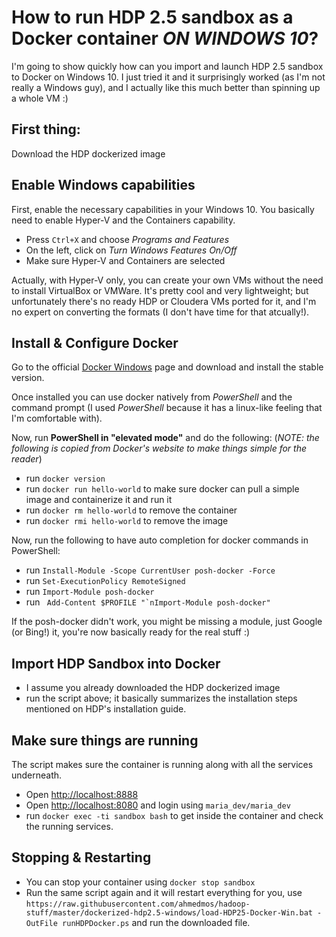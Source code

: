 # How to run HDP 2.5 sandbox as a Docker container _ON WINDOWS 10_?

I'm going to show quickly how can you import and launch HDP 2.5 sandbox to Docker on Windows 10. I just tried it and it surprisingly worked (as I'm not really a Windows guy), and I actually like this much better than spinning up a whole VM :)

## First thing:
Download the HDP dockerized image

## Enable Windows capabilities
First, enable the necessary capabilities in your Windows 10. You basically need to enable Hyper-V and the Containers capability.
- Press ```Ctrl+X``` and choose _Programs and Features_
- On the left, click on _Turn Windows Features On/Off_
- Make sure Hyper-V and Containers are selected

Actually, with Hyper-V only, you can create your own VMs without the need to install VirtualBox or VMWare. It's pretty cool and very lightweight; but unfortunately there's no ready HDP or Cloudera VMs ported for it, and I'm no expert on converting the formats (I don't have time for that atcually!).

## Install & Configure Docker
Go to the official [Docker Windows](https://docs.docker.com/docker-for-windows/) page and download and install the stable version. 

Once installed you can use docker natively from _PowerShell_ and the command prompt (I used _PowerShell_ because it has a linux-like feeling that I'm comfortable with).

Now, run **PowerShell in "elevated mode"** and do the following: (_NOTE: the following is copied from Docker's website to make things simple for the reader_)
- run ```docker version```
- run ```docker run hello-world``` to make sure docker can pull a simple image and containerize it and run it
- run ```docker rm hello-world``` to remove the container
- run ```docker rmi hello-world``` to remove the image

Now, run the following to have auto completion for docker commands in PowerShell:
- run ```Install-Module -Scope CurrentUser posh-docker -Force```
- run ```Set-ExecutionPolicy RemoteSigned```
- run ```Import-Module posh-docker```
- run ``` Add-Content $PROFILE "`nImport-Module posh-docker"```

If the posh-docker didn't work, you might be missing a module, just Google (or Bing!) it, you're now basically ready for the real stuff :)

## Import HDP Sandbox into Docker
- I assume you already downloaded the HDP dockerized image
- run the script above; it basically summarizes the installation steps mentioned on HDP's installation guide.

## Make sure things are running
The script makes sure the container is running along with all the services underneath.
- Open [http://localhost:8888](http://localhost:8888)
- Open [http://localhost:8080](http://localhost:8080) and login using ```maria_dev/maria_dev```
- run ```docker exec -ti sandbox bash``` to get inside the container and check the running services.

## Stopping & Restarting 
- You can stop your container using ```docker stop sandbox```
- Run the same script again and it will restart everything for you, use ```https://raw.githubusercontent.com/ahmedmos/hadoop-stuff/master/dockerized-hdp2.5-windows/load-HDP25-Docker-Win.bat -OutFile runHDPDocker.ps``` and run the downloaded file.
